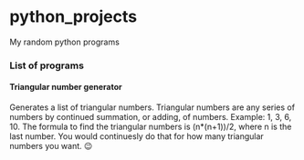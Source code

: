 # python_projects
My random python programs

### List of programs

#### Triangular number generator
Generates a list of triangular numbers. Triangular numbers are any series of numbers by continued summation, or adding, of numbers. Example: 1, 3, 6, 10. The formula to find the triangular numbers is (n*(n+1))/2, where n is the last number. You would continuesly do that for how many triangular numbers you want. 😉